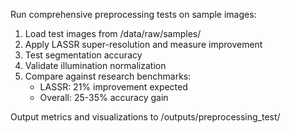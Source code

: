 Run comprehensive preprocessing tests on sample images:

1. Load test images from /data/raw/samples/
2. Apply LASSR super-resolution and measure improvement
3. Test segmentation accuracy
4. Validate illumination normalization
5. Compare against research benchmarks:
   - LASSR: 21% improvement expected
   - Overall: 25-35% accuracy gain

Output metrics and visualizations to /outputs/preprocessing_test/